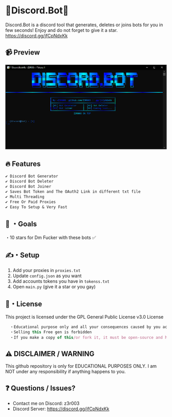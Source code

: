 # 🚀Discord.Bot🚀
Discord.Bot is a discord tool that generates, deletes or joins bots for you in few seconds! Enjoy and do not forget to give it a star. https://discord.gg/jfCpNdxKk
## 📹 Preview
![preview](Preview.PNG)
## 🔥 Features
```
✔ Discord Bot Generator
✔ Discord Bot Deleter
✔ Discord Bot Joiner
✔ Saves Bot Token and The OAuth2 Link in different txt file
✔ Multi Threading
✔ Free Or Paid Proxies
✔ Easy To Setup & Very Fast
```
## 🥅 ・Goals
・10 stars for Dm Fucker with these bots ✅

## ✍️・Setup
1. Add your proxies in `proxies.txt`
2. Update `config.json` as you want
3. Add accounts tokens you have in `tokenss.txt`
3. Open `main.py` (give it a star or you gay)

## 📄・License
This project is licensed under the GPL General Public License v3.0 License
```js
  ・Educational purpose only and all your consequences caused by you actions is your responsibility
  ・Selling this Free gen is forbidden
  ・If you make a copy of this/or fork it, it must be open-source and have credits linking to this repo
```
## ⚠️ DISCLAIMER / WARNING 
This github repository is only for EDUCATIONAL PURPOSES ONLY. I am NOT under any responsibility if anything happens to you.

## ❓ Questions / Issues?
- Contact me on Discord: z3r003
- Discord Server: https://discord.gg/jfCpNdxKk

